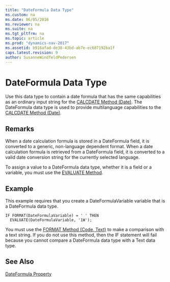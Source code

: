 ```yaml
---
title: "DateFormula Data Type"
ms.custom: na
ms.date: 06/05/2016
ms.reviewer: na
ms.suite: na
ms.tgt_pltfrm: na
ms.topic: article
ms.prod: "dynamics-nav-2017"
ms.assetid: b916afad-de38-43bd-ab7e-ec607192ba1f
caps.latest.revision: 9
author: SusanneWindfeldPedersen
---
```

# DateFormula Data Type
Use this data type to contain a date formula that has the same capabilities as an ordinary input string for the [CALCDATE Method (Date)](CALCDATE-Method--Date-.md). The DateFormula data type is used to provide multilanguage capabilities to the [CALCDATE Method (Date)](../methods/devenv-calcdate-method-date.md).  

## Remarks  
 When a date calculation formula is stored in a DateFormula field, it is converted to a generic, non-language dependent format. When a date calculation formula is retrieved from a DateFormula field, it is converted to a valid date conversion string for the currently selected language.  

 To assign a value to a DateFormula data type, whether it is a field or a variable, you must use the [EVALUATE Method](../methods/devenv-evaluate-method.md).  

## Example  
 This example requires that you create a DateFormulaVariable variable that is a DateFormula data type.  

```  
IF FORMAT(DateFormulaVariable) = ' ' THEN  
  EVALUATE(DateFormulaVariable, '1W');  
```  

 You must use the [FORMAT Method (Code, Text)](../methods/devenv-format-method-code-text.md) to make a comparison with a text string. If you do not use this method, then the IF statement will fail because you cannot compare a DateFormula data type with a Text data type.  

## See Also  
 <!-- [Developing Multilanguage-Enabled Applications](Developing-Multilanguage-Enabled-Applications.md)  -->
 [DateFormula Property](../devenv-dateformula-property.md)
